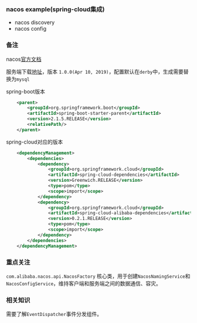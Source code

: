 ### nacos example(spring-cloud集成)

+ nacos discovery
+ nacos config


### 备注
nacos[官方文档](https://nacos.io/zh-cn/docs/quick-start-spring-cloud.html)

服务端下载[地址](https://github.com/alibaba/nacos/releases)，版本 ```1.0.0(Apr 10, 2019)```，配置默认在```derby```中，生成需要替换为```mysql```

spring-boot版本
```xml
    <parent>
        <groupId>org.springframework.boot</groupId>
        <artifactId>spring-boot-starter-parent</artifactId>
        <version>2.1.5.RELEASE</version>
        <relativePath/>
    </parent>
```

spring-cloud对应的版本
```xml
    <dependencyManagement>
        <dependencies>
            <dependency>
                <groupId>org.springframework.cloud</groupId>
                <artifactId>spring-cloud-dependencies</artifactId>
                <version>Greenwich.RELEASE</version>
                <type>pom</type>
                <scope>import</scope>
            </dependency>
            <dependency>
                <groupId>org.springframework.cloud</groupId>
                <artifactId>spring-cloud-alibaba-dependencies</artifactId>
                <version>0.2.1.RELEASE</version>
                <type>pom</type>
                <scope>import</scope>
            </dependency>
        </dependencies>
    </dependencyManagement>
```

### 重点关注
```com.alibaba.nacos.api.NacosFactory``` 核心类，用于创建```NacosNamingService```和```NacosConfigService```，维持客户端和服务端之间的数据通信、容灾。

### 相关知识
需要了解```EventDispatcher```事件分发组件。
